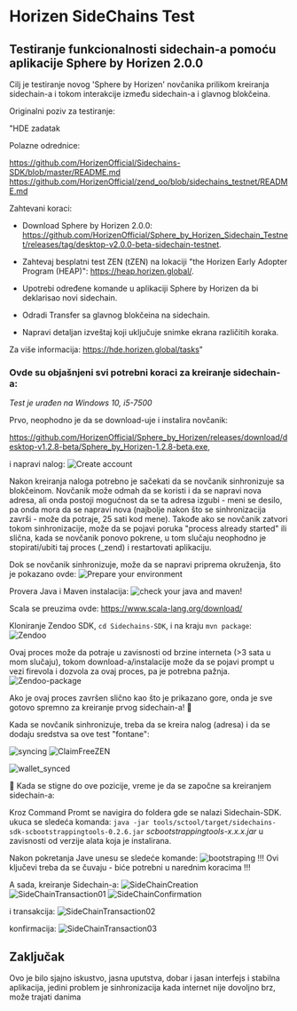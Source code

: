 # Horizen SideChains Test
## Testiranje funkcionalnosti sidechain-a pomoću aplikacije Sphere by Horizen 2.0.0

Cilj je testiranje novog 'Sphere by Horizen' novčanika
prilikom kreiranja sidechain-a i tokom interakcije između sidechain-a i glavnog blokčeina.

Originalni poziv za testiranje:

"HDE zadatak

Polazne odrednice:

https://github.com/HorizenOfficial/Sidechains-SDK/blob/master/README.md
https://github.com/HorizenOfficial/zend_oo/blob/sidechains_testnet/README.md

Zahtevani koraci:

* Download Sphere by Horizen 2.0.0: https://github.com/HorizenOfficial/Sphere_by_Horizen_Sidechain_Testnet/releases/tag/desktop-v2.0.0-beta-sidechain-testnet.

* Zahtevaj besplatni test ZEN (tZEN) na lokaciji "the Horizen Early Adopter Program (HEAP)": https://heap.horizen.global/.

* Upotrebi određene komande u aplikaciji Sphere by Horizen da bi deklarisao novi sidechain.

* Odradi Transfer sa glavnog blokčeina na sidechain.

* Napravi detaljan izveštaj koji uključuje snimke ekrana različitih koraka.

Za više informacija: https://hde.horizen.global/tasks"

### **Ovde su objašnjeni svi potrebni koraci za kreiranje sidechain-a:** ###
*Test je urađen na Windows 10, i5-7500*

Prvo, neophodno je da se download-uje i instalira novčanik:

https://github.com/HorizenOfficial/Sphere_by_Horizen/releases/download/desktop-v1.2.8-beta/Sphere_by_Horizen-1.2.8-beta.exe,

i napravi nalog:
![Create account](https://github.com/infinitEnigma/HorizenSideChains_test/blob/main/Assets/CreateAcc.png)

Nakon kreiranja naloga potrebno je sačekati da se novčanik sinhronizuje sa blokčeinom. Novčanik može odmah da se koristi i da se napravi nova adresa, ali onda postoji mogućnost da se ta adresa izgubi - meni se desilo, pa onda mora da se napravi nova (najbolje nakon što se sinhronizacija završi - može da potraje, 25 sati kod mene). 
Takođe ako se novčanik zatvori tokom sinhronizacije, može da se pojavi poruka "process already started" ili slična, kada se novčanik ponovo pokrene, u tom slučaju neophodno je stopirati/ubiti taj proces (_zend) i restartovati aplikaciju.

Dok se novčanik sinhronizuje, može da se napravi priprema okruženja, što je pokazano ovde:
![Prepare your environment](https://github.com/infinitEnigma/HorizenSideChains_test/blob/main/Assets/requirements.jpg)

Provera Java i Maven instalacija:
![check your java and maven!](https://github.com/infinitEnigma/HorizenSideChains_test/blob/main/Assets/java-and-maven.png)

Scala se preuzima ovde: https://www.scala-lang.org/download/

Kloniranje Zendoo SDK, 
`cd Sidechains-SDK`,
i na kraju `mvn package`:
![Zendoo](https://github.com/infinitEnigma/HorizenSideChains_test/blob/main/Assets/cloning%20Zendoo%20SDK.png)

Ovaj proces može da potraje u zavisnosti od brzine interneta (>3 sata u mom slučaju), tokom download-a/instalacije može da se pojavi prompt u vezi firevola i dozvola za ovaj proces, pa je potrebna pažnja.
![Zendoo-package](https://github.com/infinitEnigma/HorizenSideChains_test/blob/main/Assets/package%20-%20Zendoo%20SDK.png)

Ako je ovaj proces završen slično kao što je prikazano gore, onda je sve gotovo spremno za kreiranje prvog sidechain-a! :tada:

Kada se novčanik sinhronizuje, treba da se kreira nalog (adresa) i da se dodaju sredstva sa ove test "fontane":

![syncing](https://github.com/infinitEnigma/HorizenSideChains_test/blob/main/Assets/syncing.jpg)
![ClaimFreeZEN](https://github.com/infinitEnigma/HorizenSideChains_test/blob/main/Assets/claim-free-ZEN.png)

![wallet_synced](https://github.com/infinitEnigma/HorizenSideChains_test/blob/main/Assets/synced.png)

:tada:
Kada se stigne do ove pozicije, vreme je da se započne sa kreiranjem sidechain-a:

Kroz Command Promt se navigira do foldera gde se nalazi Sidechain-SDK. 
ukuca se sledeća komanda: 
`java -jar tools/sctool/target/sidechains-sdk-scbootstrappingtools-0.2.6.jar` *scbootstrappingtools-x.x.x.jar* u zavisnosti od verzije alata koja je instalirana.

Nakon pokretanja Jave unesu se sledeće komande:
![bootstraping](https://github.com/infinitEnigma/HorizenSideChains_test/blob/main/Assets/start-bootstrapping2.png)
!!! Ovi ključevi treba da se čuvaju - biće potrebni u narednim koracima !!!

A sada, kreiranje Sidechain-a:
![SideChainCreation](https://github.com/infinitEnigma/HorizenSideChains_test/blob/main/Assets/sidechain-creation.png)
![SideChainTransaction01](https://github.com/infinitEnigma/HorizenSideChains_test/blob/main/Assets/sidechain-transaction.png)
![SideChainConfirmation](https://github.com/infinitEnigma/HorizenSideChains_test/blob/main/Assets/sidechain-creation_wait-confirmation.png)

i transakcija:
![SideChainTransaction02](https://github.com/infinitEnigma/HorizenSideChains_test/blob/main/Assets/sidechain-transaction01.png)

konfirmacija:
![SideChainTransaction03](https://github.com/infinitEnigma/HorizenSideChains_test/blob/main/Assets/sidechain-transaction04.png)

## Zaključak ##
Ovo je bilo sjajno iskustvo, jasna uputstva, dobar i jasan interfejs i stabilna aplikacija, jedini problem je sinhronizacija kada internet nije dovoljno brz, može trajati danima
